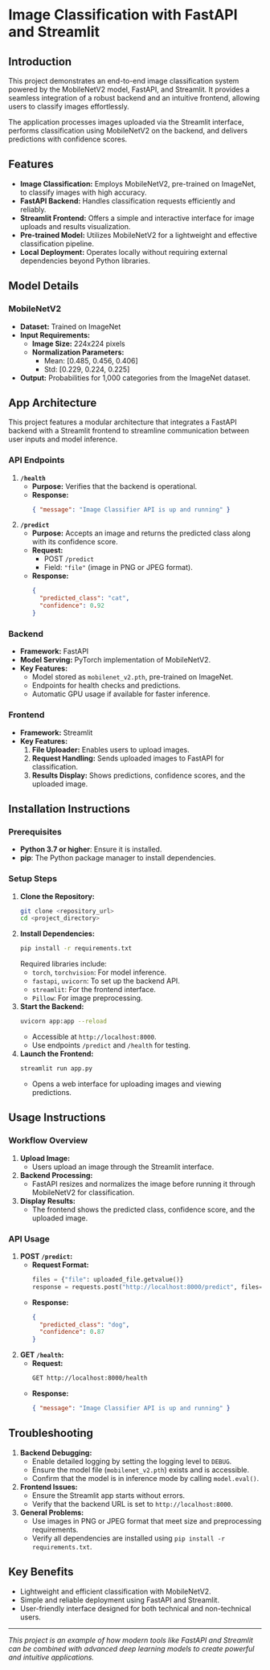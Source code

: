 # Image Classification with FastAPI and Streamlit

## Introduction
This project demonstrates an end-to-end image classification system powered by the MobileNetV2 model, FastAPI, and Streamlit. It provides a seamless integration of a robust backend and an intuitive frontend, allowing users to classify images effortlessly.

The application processes images uploaded via the Streamlit interface, performs classification using MobileNetV2 on the backend, and delivers predictions with confidence scores.

## Features
- **Image Classification:** Employs MobileNetV2, pre-trained on ImageNet, to classify images with high accuracy.
- **FastAPI Backend:** Handles classification requests efficiently and reliably.
- **Streamlit Frontend:** Offers a simple and interactive interface for image uploads and results visualization.
- **Pre-trained Model:** Utilizes MobileNetV2 for a lightweight and effective classification pipeline.
- **Local Deployment:** Operates locally without requiring external dependencies beyond Python libraries.

## Model Details
### MobileNetV2
- **Dataset:** Trained on ImageNet
- **Input Requirements:**
  - **Image Size:** 224x224 pixels
  - **Normalization Parameters:**
    - Mean: [0.485, 0.456, 0.406]
    - Std: [0.229, 0.224, 0.225]
- **Output:** Probabilities for 1,000 categories from the ImageNet dataset.

## App Architecture
This project features a modular architecture that integrates a FastAPI backend with a Streamlit frontend to streamline communication between user inputs and model inference.

### API Endpoints
1. **`/health`**
   - **Purpose:** Verifies that the backend is operational.
   - **Response:**
     ```json
     { "message": "Image Classifier API is up and running" }
     ```
2. **`/predict`**
   - **Purpose:** Accepts an image and returns the predicted class along with its confidence score.
   - **Request:**
     - POST `/predict`
     - Field: `"file"` (image in PNG or JPEG format).
   - **Response:**
     ```json
     {
       "predicted_class": "cat",
       "confidence": 0.92
     }
     ```

### Backend
- **Framework:** FastAPI
- **Model Serving:** PyTorch implementation of MobileNetV2.
- **Key Features:**
  - Model stored as `mobilenet_v2.pth`, pre-trained on ImageNet.
  - Endpoints for health checks and predictions.
  - Automatic GPU usage if available for faster inference.

### Frontend
- **Framework:** Streamlit
- **Key Features:**
  1. **File Uploader:** Enables users to upload images.
  2. **Request Handling:** Sends uploaded images to FastAPI for classification.
  3. **Results Display:** Shows predictions, confidence scores, and the uploaded image.

## Installation Instructions
### Prerequisites
- **Python 3.7 or higher**: Ensure it is installed.
- **pip**: The Python package manager to install dependencies.

### Setup Steps
1. **Clone the Repository:**
   ```bash
   git clone <repository_url>
   cd <project_directory>
   ```
2. **Install Dependencies:**
   ```bash
   pip install -r requirements.txt
   ```
   Required libraries include:
   - `torch`, `torchvision`: For model inference.
   - `fastapi`, `uvicorn`: To set up the backend API.
   - `streamlit`: For the frontend interface.
   - `Pillow`: For image preprocessing.
3. **Start the Backend:**
   ```bash
   uvicorn app:app --reload
   ```
   - Accessible at `http://localhost:8000`.
   - Use endpoints `/predict` and `/health` for testing.
4. **Launch the Frontend:**
   ```bash
   streamlit run app.py
   ```
   - Opens a web interface for uploading images and viewing predictions.

## Usage Instructions
### Workflow Overview
1. **Upload Image:**
   - Users upload an image through the Streamlit interface.
2. **Backend Processing:**
   - FastAPI resizes and normalizes the image before running it through MobileNetV2 for classification.
3. **Display Results:**
   - The frontend shows the predicted class, confidence score, and the uploaded image.

### API Usage
1. **POST `/predict`:**
   - **Request Format:**
     ```python
     files = {"file": uploaded_file.getvalue()}
     response = requests.post("http://localhost:8000/predict", files=files)
     ```
   - **Response:**
     ```json
     {
       "predicted_class": "dog",
       "confidence": 0.87
     }
     ```
2. **GET `/health`:**
   - **Request:**
     ```bash
     GET http://localhost:8000/health
     ```
   - **Response:**
     ```json
     { "message": "Image Classifier API is up and running" }
     ```

## Troubleshooting
1. **Backend Debugging:**
   - Enable detailed logging by setting the logging level to `DEBUG`.
   - Ensure the model file (`mobilenet_v2.pth`) exists and is accessible.
   - Confirm that the model is in inference mode by calling `model.eval()`.
2. **Frontend Issues:**
   - Ensure the Streamlit app starts without errors.
   - Verify that the backend URL is set to `http://localhost:8000`.
3. **General Problems:**
   - Use images in PNG or JPEG format that meet size and preprocessing requirements.
   - Verify all dependencies are installed using `pip install -r requirements.txt`.

## Key Benefits
- Lightweight and efficient classification with MobileNetV2.
- Simple and reliable deployment using FastAPI and Streamlit.
- User-friendly interface designed for both technical and non-technical users.

---

_This project is an example of how modern tools like FastAPI and Streamlit can be combined with advanced deep learning models to create powerful and intuitive applications._

